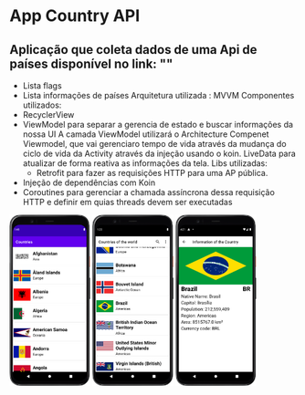 # App Country API
## Aplicação que coleta dados de uma Api de países disponível no link: ""
* Lista flags
* Lista informações de países
Arquitetura utilizada : MVVM
Componentes utilizados:   
* RecyclerView
* ViewModel para separar  a gerencia de estado e buscar informaçôes  da nossa UI
  A camada  ViewModel utilizará  o Architecture Compenet Viewmodel, que vai gerenciaro tempo de vida
  através da mudança do ciclo de vida da Activity através da injeção usando o koin.
  LiveData para atualizar de forma reativa as informações da tela.
  Libs utilizadas:
    * Retrofit para fazer as  requisições HTTP  para uma AP pública.
* Injeção de dependências com Koin
* Coroutines para gerenciar a chamada assíncrona dessa  requisição HTTP e definir
  em quias threads devem ser executadas
  
<img src="img.png" widt="200" height="300">
<img src="img_2.png" widt="200" height="300">
<img src="image_3.png" widt="200" height="300">